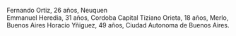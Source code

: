 Fernando Ortiz, 26 años, Neuquen  
Emmanuel Heredia, 31 años, Cordoba Capital
Tiziano Orieta, 18 años, Merlo, Buenos Aires
Horacio Yñiguez, 49 años, Ciudad Autonoma de Buenos Aires.
